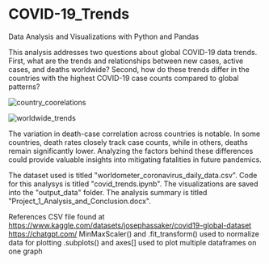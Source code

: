 # COVID-19_Trends
Data Analysis and Visualizations with Python and Pandas

This analysis addresses two questions about global COVID-19 data trends. First, what are the trends and relationships between new cases, active cases, and deaths worldwide? Second, how do these trends differ in the countries with the highest COVID-19 case counts compared to global patterns?

![country_coorelations](https://github.com/user-attachments/assets/bb81e645-cf22-4312-9274-37fe67d6d54f)

![worldwide_trends](https://github.com/user-attachments/assets/477acdf0-2bd6-4a3c-98a6-aaedef011a4a)

The variation in death-case correlation across countries is notable. In some countries, death rates closely track case counts, while in others, deaths remain significantly lower. Analyzing the factors behind these differences could provide valuable insights into mitigating fatalities in future pandemics.

The dataset used is titled "worldometer_coronavirus_daily_data.csv".
Code for this analysys is titled "covid_trends.ipynb".
The visualizations are saved into the "output_data" folder. 
The analysis summary is titled "Project_1_Analysis_and_Conclusion.docx".

References
CSV file found at https://www.kaggle.com/datasets/josephassaker/covid19-global-dataset
https://chatgpt.com/ 
MinMaxScaler() and .fit_transform() used to normalize data for plotting
.subplots() and axes[] used to plot multiple dataframes on one graph
